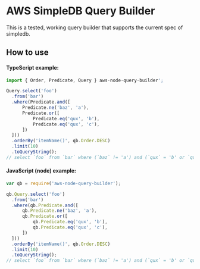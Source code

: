 # AWS SimpleDB Query Builder
This is a tested, working query builder that supports the current spec of simpledb.

## How to use

#### TypeScript example:

```typescript
import { Order, Predicate, Query } aws-node-query-builder';

Query.select('foo')
  .from('bar')
  .where(Predicate.and([
      Predicate.ne('baz', 'a'),
      Predicate.or([
          Predicate.eq('qux', 'b'),
          Predicate.eq('qux', 'c'),
      ])
  ]))
  .orderBy('itemName()', qb.Order.DESC)
  .limit(10)
  .toQueryString();
// select `foo` from `bar` where (`baz` != 'a') and (`qux` = 'b' or `qux` = 'c') order by itemName() desc limit 10
```

#### JavaScript (node) example:

```javascript
var qb = require('aws-node-query-builder');

qb.Query.select('foo')
  .from('bar')
  .where(qb.Predicate.and([
      qb.Predicate.ne('baz', 'a'),
      qb.Predicate.or([
          qb.Predicate.eq('qux', 'b'),
          qb.Predicate.eq('qux', 'c'),
      ])
  ]))
  .orderBy('itemName()', qb.Order.DESC)
  .limit(10)
  .toQueryString();
// select `foo` from `bar` where (`baz` != 'a') and (`qux` = 'b' or `qux` = 'c') order by itemName() desc limit 10

```
